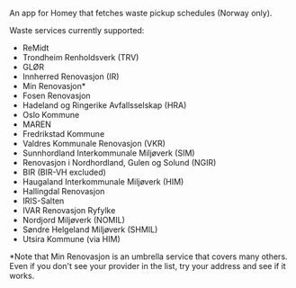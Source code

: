 An app for Homey that fetches waste pickup schedules (Norway only).

Waste services currently supported:
- ReMidt
- Trondheim Renholdsverk (TRV)
- GLØR
- Innherred Renovasjon (IR)
- Min Renovasjon*
- Fosen Renovasjon
- Hadeland og Ringerike Avfallsselskap (HRA)
- Oslo Kommune
- MAREN
- Fredrikstad Kommune
- Valdres Kommunale Renovasjon (VKR)
- Sunnhordland Interkommunale Miljøverk (SIM)
- Renovasjon i Nordhordland, Gulen og Solund (NGIR)
- BIR (BIR-VH excluded)
- Haugaland Interkommunale Miljøverk (HIM)
- Hallingdal Renovasjon
- IRIS-Salten
- IVAR Renovasjon Ryfylke
- Nordjord Miljøverk (NOMIL)
- Søndre Helgeland Miljøverk (SHMIL)
- Utsira Kommune (via HIM)

*Note that Min Renovasjon is an umbrella service that covers many others. Even if you don't see your provider in the list, try your address and see if it works.
